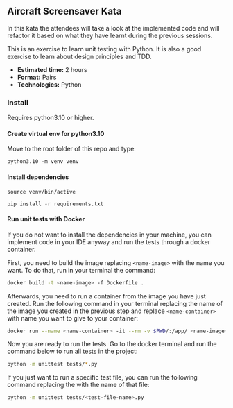 ## Aircraft Screensaver Kata

In this kata the attendees will take a look at the implemented code and will refactor it based on what they have
learnt during the previous sessions.

This is an exercise to learn unit testing with Python. It is also a good exercise
to learn about design principles and TDD.

- **Estimated time:** 2 hours
- **Format:** Pairs
- **Technologies:** Python


### Install

Requires python3.10 or higher.

#### Create virtual env for python3.10

Move to the root folder of this repo and type:

`python3.10 -m venv venv`

#### Install dependencies

`source venv/bin/active`

`pip install -r requirements.txt`


#### Run unit tests with Docker

If you do not want to install the dependencies in your machine, you can implement code in your IDE anyway and run
the tests through a docker container.

First, you need to build the image replacing `<name-image>` with the name you want. To do that, run in your terminal 
the command:

```bash
docker build -t <name-image> -f Dockerfile .
```

Afterwards, you need to run a container from the image you have just created. Run the following command in your 
terminal replacing the name of the image you created in the previous step and replace `<name-container>` with name
you want to give to your container:

```bash
docker run --name <name-container> -it --rm -v $PWD/:/app/ <name-image>
```

Now you are ready to run the tests. Go to the docker terminal and run the command below to run all tests in the project:

```bash
python -m unittest tests/*.py
```

If you just want to run a specific test file, you can run the following command replacing the <test-file-name> with the
name of that file:

```bash
python -m unittest tests/<test-file-name>.py
```
